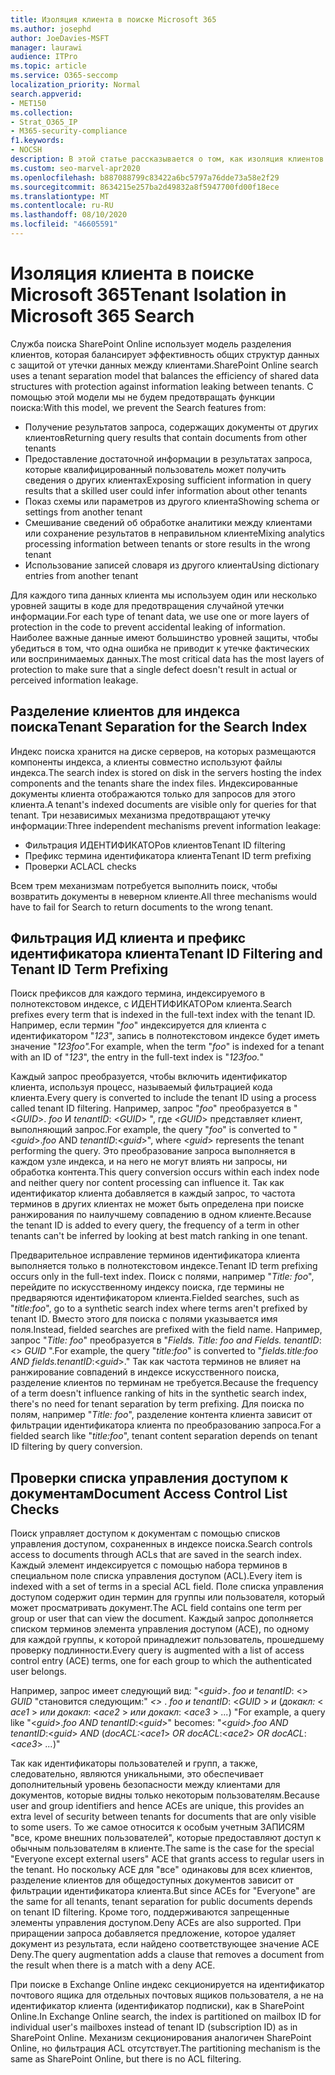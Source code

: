 ```yaml
---
title: Изоляция клиента в поиске Microsoft 365
ms.author: josephd
author: JoeDavies-MSFT
manager: laurawi
audience: ITPro
ms.topic: article
ms.service: O365-seccomp
localization_priority: Normal
search.appverid:
- MET150
ms.collection:
- Strat_O365_IP
- M365-security-compliance
f1.keywords:
- NOCSH
description: В этой статье рассказывается о том, как изоляция клиентов работает для разделения данных клиента в Microsoft 365 Search.
ms.custom: seo-marvel-apr2020
ms.openlocfilehash: b887088799c83422a6bc5797a76dde73a58e2f29
ms.sourcegitcommit: 8634215e257ba2d49832a8f5947700fd00f18ece
ms.translationtype: MT
ms.contentlocale: ru-RU
ms.lasthandoff: 08/10/2020
ms.locfileid: "46605591"
---
```

# <a name="tenant-isolation-in-microsoft-365-search"></a><span data-ttu-id="8b376-103">Изоляция клиента в поиске Microsoft 365</span><span class="sxs-lookup"><span data-stu-id="8b376-103">Tenant Isolation in Microsoft 365 Search</span></span>

<span data-ttu-id="8b376-104">Служба поиска SharePoint Online использует модель разделения клиентов, которая балансирует эффективность общих структур данных с защитой от утечки данных между клиентами.</span><span class="sxs-lookup"><span data-stu-id="8b376-104">SharePoint Online search uses a tenant separation model that balances the efficiency of shared data structures with protection against information leaking between tenants.</span></span> <span data-ttu-id="8b376-105">С помощью этой модели мы не будем предотвращать функции поиска:</span><span class="sxs-lookup"><span data-stu-id="8b376-105">With this model, we prevent the Search features from:</span></span>

- <span data-ttu-id="8b376-106">Получение результатов запроса, содержащих документы от других клиентов</span><span class="sxs-lookup"><span data-stu-id="8b376-106">Returning query results that contain documents from other tenants</span></span>
- <span data-ttu-id="8b376-107">Предоставление достаточной информации в результатах запроса, которые квалифицированный пользователь может получить сведения о других клиентах</span><span class="sxs-lookup"><span data-stu-id="8b376-107">Exposing sufficient information in query results that a skilled user could infer information about other tenants</span></span>
- <span data-ttu-id="8b376-108">Показ схемы или параметров из другого клиента</span><span class="sxs-lookup"><span data-stu-id="8b376-108">Showing schema or settings from another tenant</span></span>
- <span data-ttu-id="8b376-109">Смешивание сведений об обработке аналитики между клиентами или сохранение результатов в неправильном клиенте</span><span class="sxs-lookup"><span data-stu-id="8b376-109">Mixing analytics processing information between tenants or store results in the wrong tenant</span></span>
- <span data-ttu-id="8b376-110">Использование записей словаря из другого клиента</span><span class="sxs-lookup"><span data-stu-id="8b376-110">Using dictionary entries from another tenant</span></span>

<span data-ttu-id="8b376-111">Для каждого типа данных клиента мы используем один или несколько уровней защиты в коде для предотвращения случайной утечки информации.</span><span class="sxs-lookup"><span data-stu-id="8b376-111">For each type of tenant data, we use one or more layers of protection in the code to prevent accidental leaking of information.</span></span> <span data-ttu-id="8b376-112">Наиболее важные данные имеют большинство уровней защиты, чтобы убедиться в том, что одна ошибка не приводит к утечке фактических или воспринимаемых данных.</span><span class="sxs-lookup"><span data-stu-id="8b376-112">The most critical data has the most layers of protection to make sure that a single defect doesn't result in actual or perceived information leakage.</span></span>

## <a name="tenant-separation-for-the-search-index"></a><span data-ttu-id="8b376-113">Разделение клиентов для индекса поиска</span><span class="sxs-lookup"><span data-stu-id="8b376-113">Tenant Separation for the Search Index</span></span>

<span data-ttu-id="8b376-114">Индекс поиска хранится на диске серверов, на которых размещаются компоненты индекса, а клиенты совместно используют файлы индекса.</span><span class="sxs-lookup"><span data-stu-id="8b376-114">The search index is stored on disk in the servers hosting the index components and the tenants share the index files.</span></span> <span data-ttu-id="8b376-115">Индексированные документы клиента отображаются только для запросов для этого клиента.</span><span class="sxs-lookup"><span data-stu-id="8b376-115">A tenant's indexed documents are visible only for queries for that tenant.</span></span> <span data-ttu-id="8b376-116">Три независимых механизма предотвращают утечку информации:</span><span class="sxs-lookup"><span data-stu-id="8b376-116">Three independent mechanisms prevent information leakage:</span></span>

- <span data-ttu-id="8b376-117">Фильтрация ИДЕНТИФИКАТОРов клиентов</span><span class="sxs-lookup"><span data-stu-id="8b376-117">Tenant ID filtering</span></span>
- <span data-ttu-id="8b376-118">Префикс термина идентификатора клиента</span><span class="sxs-lookup"><span data-stu-id="8b376-118">Tenant ID term prefixing</span></span>
- <span data-ttu-id="8b376-119">Проверки ACL</span><span class="sxs-lookup"><span data-stu-id="8b376-119">ACL checks</span></span>

<span data-ttu-id="8b376-120">Всем трем механизмам потребуется выполнить поиск, чтобы возвратить документы в неверном клиенте.</span><span class="sxs-lookup"><span data-stu-id="8b376-120">All three mechanisms would have to fail for Search to return documents to the wrong tenant.</span></span>

## <a name="tenant-id-filtering-and-tenant-id-term-prefixing"></a><span data-ttu-id="8b376-121">Фильтрация ИД клиента и префикс идентификатора клиента</span><span class="sxs-lookup"><span data-stu-id="8b376-121">Tenant ID Filtering and Tenant ID Term Prefixing</span></span>

<span data-ttu-id="8b376-122">Поиск префиксов для каждого термина, индексируемого в полнотекстовом индексе, с ИДЕНТИФИКАТОРом клиента.</span><span class="sxs-lookup"><span data-stu-id="8b376-122">Search prefixes every term that is indexed in the full-text index with the tenant ID.</span></span> <span data-ttu-id="8b376-123">Например, если термин "*foo*" индексируется для клиента с идентификатором "*123*", запись в полнотекстовом индексе будет иметь значение "*123foo".*</span><span class="sxs-lookup"><span data-stu-id="8b376-123">For example, when the term "*foo*" is indexed for a tenant with an ID of "*123*", the entry in the full-text index is "*123foo.*"</span></span>

<span data-ttu-id="8b376-124">Каждый запрос преобразуется, чтобы включить идентификатор клиента, используя процесс, называемый фильтрацией кода клиента.</span><span class="sxs-lookup"><span data-stu-id="8b376-124">Every query is converted to include the tenant ID using a process called tenant ID filtering.</span></span> <span data-ttu-id="8b376-125">Например, запрос "*foo*" преобразуется в "<*GUID*>. *foo* И *tenantID*: <*GUID*> ", где <*GUID*> представляет клиент, выполняющий запрос.</span><span class="sxs-lookup"><span data-stu-id="8b376-125">For example, the query "*foo*" is converted to "<*guid*>.*foo* AND *tenantID*:<*guid*>", where <*guid*> represents the tenant performing the query.</span></span> <span data-ttu-id="8b376-126">Это преобразование запроса выполняется в каждом узле индекса, и на него не могут влиять ни запросы, ни обработка контента.</span><span class="sxs-lookup"><span data-stu-id="8b376-126">This query conversion occurs within each index node and neither query nor content processing can influence it.</span></span> <span data-ttu-id="8b376-127">Так как идентификатор клиента добавляется в каждый запрос, то частота терминов в других клиентах не может быть определена при поиске ранжирования по наилучшему совпадению в одном клиенте.</span><span class="sxs-lookup"><span data-stu-id="8b376-127">Because the tenant ID is added to every query, the frequency of a term in other tenants can't be inferred by looking at best match ranking in one tenant.</span></span>

<span data-ttu-id="8b376-128">Предварительное исправление терминов идентификатора клиента выполняется только в полнотекстовом индексе.</span><span class="sxs-lookup"><span data-stu-id="8b376-128">Tenant ID term prefixing occurs only in the full-text index.</span></span> <span data-ttu-id="8b376-129">Поиск с полями, например "*Title: foo*", перейдите по искусственному индексу поиска, где термины не предваряются идентификатором клиента.</span><span class="sxs-lookup"><span data-stu-id="8b376-129">Fielded searches, such as "*title:foo*", go to a synthetic search index where terms aren't prefixed by tenant ID.</span></span> <span data-ttu-id="8b376-130">Вместо этого для поиска с полями указывается имя поля.</span><span class="sxs-lookup"><span data-stu-id="8b376-130">Instead, fielded searches are prefixed with the field name.</span></span> <span data-ttu-id="8b376-131">Например, запрос "*Title: foo*" преобразуется в "*Fields. Title: foo and Fields. tenantID*: <> *GUID* ".</span><span class="sxs-lookup"><span data-stu-id="8b376-131">For example, the query "*title:foo*" is converted to "*fields.title:foo AND fields.tenantID*:<*guid*>."</span></span> <span data-ttu-id="8b376-132">Так как частота терминов не влияет на ранжирование совпадений в индексе искусственного поиска, разделение клиентов по терминам не требуется.</span><span class="sxs-lookup"><span data-stu-id="8b376-132">Because the frequency of a term doesn't influence ranking of hits in the synthetic search index, there's no need for tenant separation by term prefixing.</span></span> <span data-ttu-id="8b376-133">Для поиска по полям, например "*Title: foo*", разделение контента клиента зависит от фильтрации идентификатора клиента по преобразованию запроса.</span><span class="sxs-lookup"><span data-stu-id="8b376-133">For a fielded search like "*title:foo*", tenant content separation depends on tenant ID filtering by query conversion.</span></span>

## <a name="document-access-control-list-checks"></a><span data-ttu-id="8b376-134">Проверки списка управления доступом к документам</span><span class="sxs-lookup"><span data-stu-id="8b376-134">Document Access Control List Checks</span></span>

<span data-ttu-id="8b376-135">Поиск управляет доступом к документам с помощью списков управления доступом, сохраненных в индексе поиска.</span><span class="sxs-lookup"><span data-stu-id="8b376-135">Search controls access to documents through ACLs that are saved in the search index.</span></span> <span data-ttu-id="8b376-136">Каждый элемент индексируется с помощью набора терминов в специальном поле списка управления доступом (ACL).</span><span class="sxs-lookup"><span data-stu-id="8b376-136">Every item is indexed with a set of terms in a special ACL field.</span></span> <span data-ttu-id="8b376-137">Поле списка управления доступом содержит один термин для группы или пользователя, который может просматривать документ.</span><span class="sxs-lookup"><span data-stu-id="8b376-137">The ACL field contains one term per group or user that can view the document.</span></span> <span data-ttu-id="8b376-138">Каждый запрос дополняется списком терминов элемента управления доступом (ACE), по одному для каждой группы, к которой принадлежит пользователь, прошедшему проверку подлинности.</span><span class="sxs-lookup"><span data-stu-id="8b376-138">Every query is augmented with a list of access control entry (ACE) terms, one for each group to which the authenticated user belongs.</span></span>

<span data-ttu-id="8b376-139">Например, запрос имеет следующий вид: "<*guid*>. *foo и tenantID*: <> *GUID* "становится следующим:" *<>* . *foo и tenantID*: <*GUID* >  *и* (*докакл:* < *ace1* >  *или докакл*: <*ace2* >  *или докакл*: <*ace3* >  *...*) "</span><span class="sxs-lookup"><span data-stu-id="8b376-139">For example, a query like "<*guid*>.*foo AND tenantID*:<*guid*>" becomes: "<*guid*>.*foo AND tenantID*:<*guid*> *AND* (*docACL:*<*ace1*> *OR docACL*:<*ace2*> *OR docACL*:<*ace3*> *...*)"</span></span>

<span data-ttu-id="8b376-140">Так как идентификаторы пользователей и групп, а также, следовательно, являются уникальными, это обеспечивает дополнительный уровень безопасности между клиентами для документов, которые видны только некоторым пользователям.</span><span class="sxs-lookup"><span data-stu-id="8b376-140">Because user and group identifiers and hence ACEs are unique, this provides an extra level of security between tenants for documents that are only visible to some users.</span></span> <span data-ttu-id="8b376-141">То же самое относится к особым учетным ЗАПИСЯМ "все, кроме внешних пользователей", которые предоставляют доступ к обычным пользователям в клиенте.</span><span class="sxs-lookup"><span data-stu-id="8b376-141">The same is the case for the special "Everyone except external users" ACE that grants access to regular users in the tenant.</span></span> <span data-ttu-id="8b376-142">Но поскольку ACE для "все" одинаковы для всех клиентов, разделение клиентов для общедоступных документов зависит от фильтрации идентификатора клиента.</span><span class="sxs-lookup"><span data-stu-id="8b376-142">But since ACEs for "Everyone" are the same for all tenants, tenant separation for public documents depends on tenant ID filtering.</span></span> <span data-ttu-id="8b376-143">Кроме того, поддерживаются запрещенные элементы управления доступом.</span><span class="sxs-lookup"><span data-stu-id="8b376-143">Deny ACEs are also supported.</span></span> <span data-ttu-id="8b376-144">При приращении запроса добавляется предложение, которое удаляет документ из результата, если найдено соответствующее значение ACE Deny.</span><span class="sxs-lookup"><span data-stu-id="8b376-144">The query augmentation adds a clause that removes a document from the result when there is a match with a deny ACE.</span></span>

<span data-ttu-id="8b376-145">При поиске в Exchange Online индекс секционируется на идентификатор почтового ящика для отдельных почтовых ящиков пользователя, а не на идентификатор клиента (идентификатор подписки), как в SharePoint Online.</span><span class="sxs-lookup"><span data-stu-id="8b376-145">In Exchange Online search, the index is partitioned on mailbox ID for individual user's mailboxes instead of tenant ID (subscription ID) as in SharePoint Online.</span></span> <span data-ttu-id="8b376-146">Механизм секционирования аналогичен SharePoint Online, но фильтрация ACL отсутствует.</span><span class="sxs-lookup"><span data-stu-id="8b376-146">The partitioning mechanism is the same as SharePoint Online, but there is no ACL filtering.</span></span>
